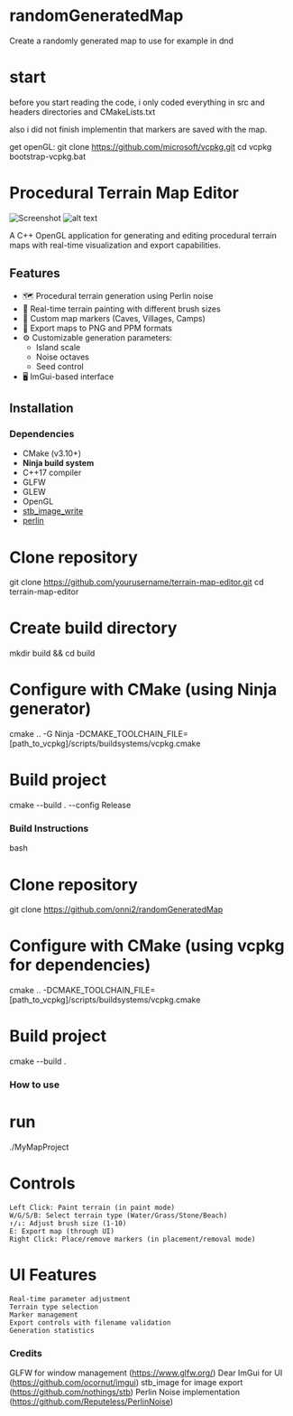# randomGeneratedMap
Create a randomly generated map to use for example in dnd

# start
before you start reading the code, i only coded everything in src and headers directories and CMakeLists.txt

also i did not finish implementin that markers are saved with the map. 

get openGL:
    git clone https://github.com/microsoft/vcpkg.git
    cd vcpkg
    bootstrap-vcpkg.bat

# Procedural Terrain Map Editor

![Screenshot](screenshot.png) 
![alt text](image-2.png)
<!-- Add a screenshot later -->

A C++ OpenGL application for generating and editing procedural terrain maps with real-time visualization and export capabilities.

## Features

- 🗺 Procedural terrain generation using Perlin noise
- 🎨 Real-time terrain painting with different brush sizes
- 📍 Custom map markers (Caves, Villages, Camps)
- 💾 Export maps to PNG and PPM formats
- ⚙️ Customizable generation parameters:
  - Island scale
  - Noise octaves
  - Seed control
- 🖥 ImGui-based interface

## Installation

### Dependencies
- CMake (v3.10+)
- **Ninja build system**
- C++17 compiler
- GLFW
- GLEW
- OpenGL
- [stb_image_write](https://github.com/nothings/stb)
- [perlin](https://github.com/Reputeless/PerlinNoise)
# Clone repository
git clone https://github.com/yourusername/terrain-map-editor.git
cd terrain-map-editor

# Create build directory
mkdir build && cd build

# Configure with CMake (using Ninja generator)
cmake .. -G Ninja -DCMAKE_TOOLCHAIN_FILE=[path_to_vcpkg]/scripts/buildsystems/vcpkg.cmake

# Build project
cmake --build . --config Release


### Build Instructions

bash
# Clone repository
git clone https://github.com/onni2/randomGeneratedMap

# Configure with CMake (using vcpkg for dependencies)
cmake .. -DCMAKE_TOOLCHAIN_FILE=[path_to_vcpkg]/scripts/buildsystems/vcpkg.cmake

# Build project
cmake --build .


### How to use
# run
./MyMapProject
# Controls
    Left Click: Paint terrain (in paint mode)
    W/G/S/B: Select terrain type (Water/Grass/Stone/Beach)
    ↑/↓: Adjust brush size (1-10)
    E: Export map (through UI)
    Right Click: Place/remove markers (in placement/removal mode)

# UI Features
    Real-time parameter adjustment
    Terrain type selection
    Marker management
    Export controls with filename validation
    Generation statistics



### Credits
GLFW for window management (https://www.glfw.org/)
Dear ImGui for UI (https://github.com/ocornut/imgui)
stb_image for image export (https://github.com/nothings/stb)
Perlin Noise implementation (https://github.com/Reputeless/PerlinNoise)